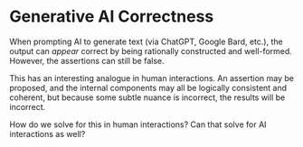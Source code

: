 # Generative AI Correctness

When prompting AI to generate text (via ChatGPT, Google Bard, etc.), the output can *appear* correct by being rationally constructed and well-formed. However, the assertions can still be false.

This has an interesting analogue in human interactions. An assertion may be proposed, and the internal components may all be logically consistent and coherent, but because some subtle nuance is incorrect, the results will be incorrect.

How do we solve for this in human interactions? Can that solve for AI interactions as well?